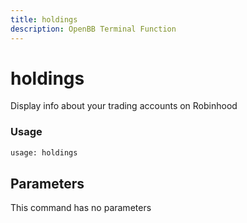 ```yaml
---
title: holdings
description: OpenBB Terminal Function
---
```


# holdings

Display info about your trading accounts on Robinhood

### Usage 
```python
usage: holdings
```

## Parameters

This command has no parameters


